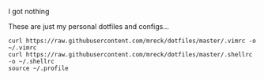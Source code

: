 I got nothing

These are just my personal dotfiles and configs...

```
curl https://raw.githubusercontent.com/mreck/dotfiles/master/.vimrc -o ~/.vimrc
curl https://raw.githubusercontent.com/mreck/dotfiles/master/.shellrc -o ~/.shellrc
source ~/.profile
```
